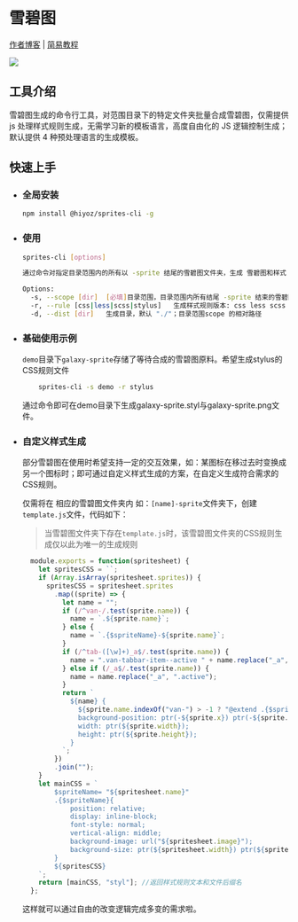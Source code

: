 # 雪碧图

[作者博客](https://kwokronny.top/) | [简易教程](https://kwokronny.top/202011/sprites-cli-develop/)

[![](https://img.shields.io/npm/v/@hiyoz/sprites-cli)](https://www.npmjs.com/package/@hiyoz/sprites-cli)

## 工具介绍

雪碧图生成的命令行工具，对范围目录下的特定文件夹批量合成雪碧图，仅需提供 js 处理样式规则生成，无需学习新的模板语言，高度自由化的 JS 逻辑控制生成；默认提供 4 种预处理语言的生成模板。

## 快速上手

- ### 全局安装
  ```bash
  npm install @hiyoz/sprites-cli -g
  ```

- ### 使用
  ```bash
  sprites-cli [options]

  通过命令对指定目录范围内的所有以 -sprite 结尾的雪碧图文件夹，生成 雪碧图和样式 到生成目录，并生成雪碧图的对应样式文件。支持不同文件夹自定义生成规则

  Options:
    -s, --scope [dir]  [必填]目录范围，目录范围内所有结尾 -sprite 结束的雪碧图文件夹
    -r, --rule [css|less|scss|stylus]   生成样式规则版本: css less scss stylus，默认 css。雪碧图文件夹内有特殊生成规则脚本 template.js 优先使用特殊生成规则
    -d, --dist [dir]   生成目录，默认 "./"；目录范围scope 的相对路径
  ```

- ### 基础使用示例
	`demo`目录下`galaxy-sprite`存储了等待合成的雪碧图原料。希望生成stylus的CSS规则文件
	```bash
		sprites-cli -s demo -r stylus
	```
	通过命令即可在demo目录下生成galaxy-sprite.styl与galaxy-sprite.png文件。

- ### 自定义样式生成
  
	部分雪碧图在使用时希望支持一定的交互效果，如：某图标在移过去时变换成另一个图标时；即可通过自定义样式生成的方案，在自定义生成符合需求的CSS规则。
	
	仅需将在 相应的雪碧图文件夹内 如：`[name]-sprite`文件夹下，创建`template.js`文件，代码如下：
	> 当雪碧图文件夹下存在`template.js`时，该雪碧图文件夹的CSS规则生成仅以此为唯一的生成规则

  ```javascript
    module.exports = function(spritesheet) {
      let spritesCSS = ``;
      if (Array.isArray(spritesheet.sprites)) {
        spritesCSS = spritesheet.sprites
          .map((sprite) => {
            let name = "";
            if (/^van-/.test(sprite.name)) {
              name = `.${sprite.name}`;
            } else {
              name = `.{$spriteName}-${sprite.name}`;
            }
            if (/^tab-([\w]+)_a$/.test(sprite.name)) {
              name = ".van-tabbar-item--active " + name.replace("_a", "");
            } else if (/_a$/.test(sprite.name)) {
              name = name.replace("_a", ".active");
            }
            return `
              ${name} {
                ${sprite.name.indexOf("van-") > -1 ? "@extend .{$spriteName}" : ""}
                background-position: ptr(-${sprite.x}) ptr(-${sprite.y});
                width: ptr(${sprite.width});
                height: ptr(${sprite.height});
              }
            `;
          })
          .join("");
      }
      let mainCSS = `
          $spriteName= "${spritesheet.name}"
          .{$spriteName}{
              position: relative;
              display: inline-block;
              font-style: normal;
              vertical-align: middle;
              background-image: url("${spritesheet.image}");
              background-size: ptr(${spritesheet.width}) ptr(${spritesheet.height});
          }
          ${spritesCSS}
      `;
      return [mainCSS, "styl"]; //返回样式规则文本和文件后缀名
    };
  ```
	这样就可以通过自由的改变逻辑完成多变的需求啦。